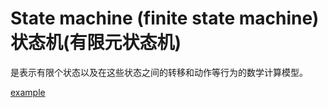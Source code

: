 # State machine (finite state machine) 状态机(有限元状态机)

是表示有限个状态以及在这些状态之间的转移和动作等行为的数学计算模型。

[example](https://github.com/jingyuexing/StateMachine)